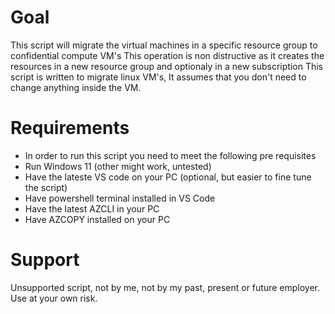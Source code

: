 # Goal
This script will migrate the virtual machines in a specific resource group to confidential compute VM's
This operation is non distructive as it creates the resources in a new resource group and optionaly in a new subscription
This script is written to migrate linux VM's,  It assumes that you don't need to change anything inside the VM.  

# Requirements
- In order to run this script you need to meet the following pre requisites
- Run Windows 11 (other might work, untested)
- Have the lateste VS code on your PC (optional, but easier to fine tune the script)
- Have powershell terminal installed in VS Code
- Have the latest AZCLI in your PC
- Have AZCOPY installed on your PC

#

# Support
Unsupported script, not by me, not by my past, present or future employer.  Use at your own risk.